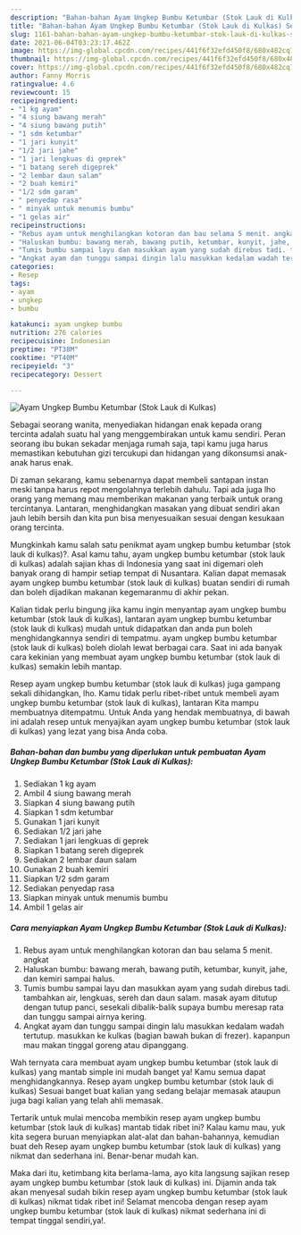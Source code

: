 ```yaml
---
description: "Bahan-bahan Ayam Ungkep Bumbu Ketumbar (Stok Lauk di Kulkas) Sederhana Untuk Jualan"
title: "Bahan-bahan Ayam Ungkep Bumbu Ketumbar (Stok Lauk di Kulkas) Sederhana Untuk Jualan"
slug: 1161-bahan-bahan-ayam-ungkep-bumbu-ketumbar-stok-lauk-di-kulkas-sederhana-untuk-jualan
date: 2021-06-04T03:23:17.462Z
image: https://img-global.cpcdn.com/recipes/441f6f32efd450f8/680x482cq70/ayam-ungkep-bumbu-ketumbar-stok-lauk-di-kulkas-foto-resep-utama.jpg
thumbnail: https://img-global.cpcdn.com/recipes/441f6f32efd450f8/680x482cq70/ayam-ungkep-bumbu-ketumbar-stok-lauk-di-kulkas-foto-resep-utama.jpg
cover: https://img-global.cpcdn.com/recipes/441f6f32efd450f8/680x482cq70/ayam-ungkep-bumbu-ketumbar-stok-lauk-di-kulkas-foto-resep-utama.jpg
author: Fanny Morris
ratingvalue: 4.6
reviewcount: 15
recipeingredient:
- "1 kg ayam"
- "4 siung bawang merah"
- "4 siung bawang putih"
- "1 sdm ketumbar"
- "1 jari kunyit"
- "1/2 jari jahe"
- "1 jari lengkuas di geprek"
- "1 batang sereh digeprek"
- "2 lembar daun salam"
- "2 buah kemiri"
- "1/2 sdm garam"
- " penyedap rasa"
- " minyak untuk menumis bumbu"
- "1 gelas air"
recipeinstructions:
- "Rebus ayam untuk menghilangkan kotoran dan bau selama 5 menit. angkat"
- "Haluskan bumbu: bawang merah, bawang putih, ketumbar, kunyit, jahe, dan kemiri sampai halus."
- "Tumis bumbu sampai layu dan masukkan ayam yang sudah direbus tadi. tambahkan air, lengkuas, sereh dan daun salam. masak ayam ditutup dengan tutup panci, sesekali dibalik-balik supaya bumbu meresap rata dan tunggu sampai airnya kering."
- "Angkat ayam dan tunggu sampai dingin lalu masukkan kedalam wadah tertutup. masukkan ke kulkas (bagian bawah bukan di frezer). kapanpun mau makan tinggal goreng atau dipanggang."
categories:
- Resep
tags:
- ayam
- ungkep
- bumbu

katakunci: ayam ungkep bumbu 
nutrition: 276 calories
recipecuisine: Indonesian
preptime: "PT38M"
cooktime: "PT40M"
recipeyield: "3"
recipecategory: Dessert

---
```



![Ayam Ungkep Bumbu Ketumbar (Stok Lauk di Kulkas)](https://img-global.cpcdn.com/recipes/441f6f32efd450f8/680x482cq70/ayam-ungkep-bumbu-ketumbar-stok-lauk-di-kulkas-foto-resep-utama.jpg)

Sebagai seorang wanita, menyediakan hidangan enak kepada orang tercinta adalah suatu hal yang menggembirakan untuk kamu sendiri. Peran seorang ibu bukan sekadar menjaga rumah saja, tapi kamu juga harus memastikan kebutuhan gizi tercukupi dan hidangan yang dikonsumsi anak-anak harus enak.

Di zaman  sekarang, kamu sebenarnya dapat membeli santapan instan meski tanpa harus repot mengolahnya terlebih dahulu. Tapi ada juga lho orang yang memang mau memberikan makanan yang terbaik untuk orang tercintanya. Lantaran, menghidangkan masakan yang dibuat sendiri akan jauh lebih bersih dan kita pun bisa menyesuaikan sesuai dengan kesukaan orang tercinta. 



Mungkinkah kamu salah satu penikmat ayam ungkep bumbu ketumbar (stok lauk di kulkas)?. Asal kamu tahu, ayam ungkep bumbu ketumbar (stok lauk di kulkas) adalah sajian khas di Indonesia yang saat ini digemari oleh banyak orang di hampir setiap tempat di Nusantara. Kalian dapat memasak ayam ungkep bumbu ketumbar (stok lauk di kulkas) buatan sendiri di rumah dan boleh dijadikan makanan kegemaranmu di akhir pekan.

Kalian tidak perlu bingung jika kamu ingin menyantap ayam ungkep bumbu ketumbar (stok lauk di kulkas), lantaran ayam ungkep bumbu ketumbar (stok lauk di kulkas) mudah untuk didapatkan dan anda pun boleh menghidangkannya sendiri di tempatmu. ayam ungkep bumbu ketumbar (stok lauk di kulkas) boleh diolah lewat berbagai cara. Saat ini ada banyak cara kekinian yang membuat ayam ungkep bumbu ketumbar (stok lauk di kulkas) semakin lebih mantap.

Resep ayam ungkep bumbu ketumbar (stok lauk di kulkas) juga gampang sekali dihidangkan, lho. Kamu tidak perlu ribet-ribet untuk membeli ayam ungkep bumbu ketumbar (stok lauk di kulkas), lantaran Kita mampu membuatnya ditempatmu. Untuk Anda yang hendak membuatnya, di bawah ini adalah resep untuk menyajikan ayam ungkep bumbu ketumbar (stok lauk di kulkas) yang lezat yang bisa Anda coba.

<!--inarticleads1-->

##### Bahan-bahan dan bumbu yang diperlukan untuk pembuatan Ayam Ungkep Bumbu Ketumbar (Stok Lauk di Kulkas):

1. Sediakan 1 kg ayam
1. Ambil 4 siung bawang merah
1. Siapkan 4 siung bawang putih
1. Siapkan 1 sdm ketumbar
1. Gunakan 1 jari kunyit
1. Sediakan 1/2 jari jahe
1. Sediakan 1 jari lengkuas di geprek
1. Siapkan 1 batang sereh digeprek
1. Sediakan 2 lembar daun salam
1. Gunakan 2 buah kemiri
1. Siapkan 1/2 sdm garam
1. Sediakan  penyedap rasa
1. Siapkan  minyak untuk menumis bumbu
1. Ambil 1 gelas air




<!--inarticleads2-->

##### Cara menyiapkan Ayam Ungkep Bumbu Ketumbar (Stok Lauk di Kulkas):

1. Rebus ayam untuk menghilangkan kotoran dan bau selama 5 menit. angkat
1. Haluskan bumbu: bawang merah, bawang putih, ketumbar, kunyit, jahe, dan kemiri sampai halus.
1. Tumis bumbu sampai layu dan masukkan ayam yang sudah direbus tadi. tambahkan air, lengkuas, sereh dan daun salam. masak ayam ditutup dengan tutup panci, sesekali dibalik-balik supaya bumbu meresap rata dan tunggu sampai airnya kering.
1. Angkat ayam dan tunggu sampai dingin lalu masukkan kedalam wadah tertutup. masukkan ke kulkas (bagian bawah bukan di frezer). kapanpun mau makan tinggal goreng atau dipanggang.




Wah ternyata cara membuat ayam ungkep bumbu ketumbar (stok lauk di kulkas) yang mantab simple ini mudah banget ya! Kamu semua dapat menghidangkannya. Resep ayam ungkep bumbu ketumbar (stok lauk di kulkas) Sesuai banget buat kalian yang sedang belajar memasak ataupun juga bagi kalian yang telah ahli memasak.

Tertarik untuk mulai mencoba membikin resep ayam ungkep bumbu ketumbar (stok lauk di kulkas) mantab tidak ribet ini? Kalau kamu mau, yuk kita segera buruan menyiapkan alat-alat dan bahan-bahannya, kemudian buat deh Resep ayam ungkep bumbu ketumbar (stok lauk di kulkas) yang nikmat dan sederhana ini. Benar-benar mudah kan. 

Maka dari itu, ketimbang kita berlama-lama, ayo kita langsung sajikan resep ayam ungkep bumbu ketumbar (stok lauk di kulkas) ini. Dijamin anda tak akan menyesal sudah bikin resep ayam ungkep bumbu ketumbar (stok lauk di kulkas) nikmat tidak ribet ini! Selamat mencoba dengan resep ayam ungkep bumbu ketumbar (stok lauk di kulkas) nikmat sederhana ini di tempat tinggal sendiri,ya!.

